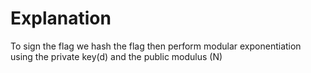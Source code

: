# Explanation
To sign the flag we hash the flag then perform modular exponentiation using the private key(d) and the public modulus (N)